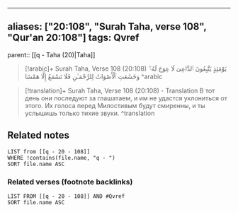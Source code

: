 
---
aliases: ["20:108", "Surah Taha, verse 108", "Qur'an 20:108"]
tags: Qvref
---

parent:: [[q - Taha (20)|Taha]]

> [!arabic]+ Surah Taha, Verse 108 (20:108)
> <span class="quran-arabic">يَوْمَئِذٍ يَتَّبِعُونَ ٱلدَّاعِىَ لَا عِوَجَ لَهُۥ ۖ وَخَشَعَتِ ٱلْأَصْوَاتُ لِلرَّحْمَـٰنِ فَلَا تَسْمَعُ إِلَّا هَمْسًا</span>
^arabic

> [!translation]+ Surah Taha, Verse 108 (20:108) - Translation
> В тот день они последуют за глашатаем, и им не удастся уклониться от этого. Их голоса перед Милостивым будут смиренны, и ты услышишь только тихие звуки.
^translation



## Related notes
```dataview
LIST from [[q - 20 - 108]]
WHERE !contains(file.name, "q - ")
SORT file.name ASC
```

### Related verses (footnote backlinks)
```dataview
LIST FROM [[q - 20 - 108]] AND #Qvref
SORT file.name ASC
```

